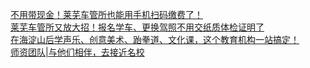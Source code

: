   
[不用带现金！莱芜车管所也能用手机扫码缴费了！](http://www.dianyue.me/archives/968/kvxkcao1x1vdva2x/)  
[莱芜车管所又放大招！报名学车、更换驾照不用交纸质体检证明了](http://www.dianyue.me/archives/999/8001yxsydurblj54/)  
[在海淀山后学声乐、创意美术、跆拳道、文化课，这个教育机构一站搞定！](http://www.dianyue.me/archives/382/lg4u3mm0tr48ciwu/)  
[师资团队|与他们相伴，去接近名校](http://www.dianyue.me/archives/892/bcurgf4y3awbdkit/)